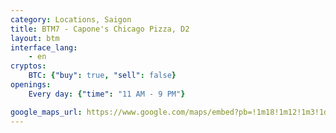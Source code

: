 ```yaml
---
category: Locations, Saigon
title: BTM7 - Capone's Chicago Pizza, D2
layout: btm
interface_lang:
    - en
cryptos:
    BTC: {"buy": true, "sell": false}
openings:
    Every day: {"time": "11 AM - 9 PM"}

google_maps_url: https://www.google.com/maps/embed?pb=!1m18!1m12!1m3!1d3919.1242059709343!2d106.7265383150567!3d10.801797992304325!2m3!1f0!2f0!3f0!3m2!1i1024!2i768!4f13.1!3m3!1m2!1s0x317527776ec7201f%3A0x63f0786a0f0ca52d!2sBitcoin%20ATM%20by%20BitcoinVN!5e0!3m2!1sen!2s!4v1619430028080!5m2!1sen!2s
---
```

